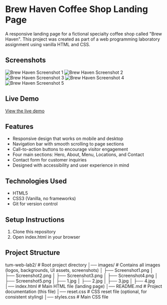 ﻿# Brew Haven Coffee Shop Landing Page

A responsive landing page for a fictional specialty coffee shop called "Brew Haven". This project was created as part of a web programming laboratory assignment using vanilla HTML and CSS.

## Screenshots

![Brew Haven Screenshot 1](screenshots/Screenshot1.jpg)
![Brew Haven Screenshot 2](screenshots/Screenshot2.jpg)
![Brew Haven Screenshot 3](screenshots/Screenshot3.jpg)
![Brew Haven Screenshot 4](screenshots/Screenshot4.jpg)
![Brew Haven Screenshot 5](screenshots/Screenshot5.jpg)

## Live Demo

[View the live demo](https://youtu.be/PKpy272qn6g)

## Features

- Responsive design that works on mobile and desktop
- Navigation bar with smooth scrolling to page sections
- Call-to-action buttons to encourage visitor engagement
- Four main sections: Hero, About, Menu, Locations, and Contact
- Contact form for customer inquiries
- Designed with accessibility and user experience in mind

## Technologies Used

- HTML5
- CSS3 (Vanilla, no frameworks)
- Git for version control

## Setup Instructions

1. Clone this repository
2. Open index.html in your browser

## Project Structure
tum-web-lab2/          # Root project directory
│── images/            # Contains all images (logos, backgrounds, UI assets, screenshots)
│   ├── Screenshot1.png
│   ├── Screenshot2.png
│   ├── Screenshot3.png
│   ├── Screenshot4.png
│   ├── Screenshot5.png
│   ├── 1.jpg
│   ├── 2.jpg
│   ├── 3.jpg
│   ├── 4.jpg
│── index.html         # Main HTML file (landing page)
│── README.md          # Project documentation (this file)
│── reset.css          # CSS reset file (optional, for consistent styling)
│── styles.css         # Main CSS file
